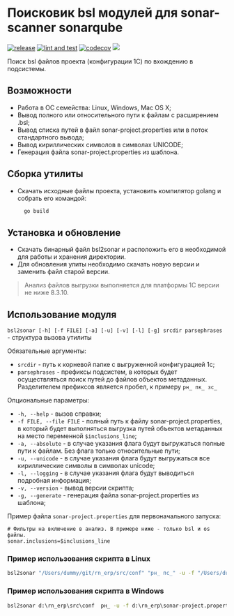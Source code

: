 # Поисковик bsl модулей для sonar-scanner sonarqube

[![release](https://github.com/brobots-corporation/bsl2sonar/actions/workflows/release.yml/badge.svg?branch=main)](https://github.com/brobots-corporation/bsl2sonar/actions/workflows/release.yml)
[![lint and test](https://github.com/brobots-corporation/bsl2sonar/actions/workflows/lint-test.yml/badge.svg?branch=main)](https://github.com/brobots-corporation/bsl2sonar/actions/workflows/lint-test.yml)
[![codecov](https://codecov.io/gh/brobots-corporation/bsl2sonar/branch/main/graph/badge.svg?token=IZ00OLNPNN)](https://codecov.io/gh/brobots-corporation/bsl2sonar)
[![](https://img.shields.io/badge/license-GPL3-yellow.svg)](https://github.com/brobots-corporation/bsl2sonar/blob/main/LICENSE)

Поиск bsl файлов проекта (конфигурации 1С) по вхождению в подсистемы.

## Возможности

* Работа в ОС семейства: Linux, Windows, Mac OS X;
* Вывод полного или относительного пути к файлам с расширением .bsl;
* Вывод списка путей в файл sonar-project.properties или в поток стандартного вывода;
* Вывод кириллических символов в символах UNICODE;
* Генерация файла sonar-project.properties из шаблона.

## Сборка утилиты
* Скачать исходные файлы проекта, установить компилятор golang и собрать его командой:
  ```sh
    go build
    ```
## Установка и обновление
* Скачать бинарный файл bsl2sonar и расположить 
  его в необходимой для работы и хранения директории.
* Для обновления улиты необходимо скачать новую версии и заменить файл старой версии.
 
> Анализ файлов выгрузки выполняется для платформы 1С версии не ниже 8.3.10.

## Использование модуля

`bsl2sonar [-h] [-f FILE] [-a] [-u] [-v] [-l] [-g] srcdir parsephrases` - структура вызова утилиты

Обязательные аргументы:
* `srcdir` - путь к корневой папке с выгруженной конфигурацией 1с;
* `parsephrases` - префиксы подсистем, в которых будет осуществляться поиск путей до файлов объектов метаданных. Разделителем префиксов является пробел, к примеру `рн_ пк_ зс_`
  
Опциональные параметры:
* `-h, --help` - вызов справки;
* `-f FILE, --file FILE` - полный путь к файлу sonar-project.properties, в который будет выполняться выгрузка путей объектов метаданных на место переменной `$inclusions_line`;
* `-a, --absolute` - в случае указания флага будут выгружаться полные пути к файлам. Без флага только относительные пути;
* `-u, --unicode` - в случае указания флага будут выгружаться все кириллические символы в символах unicode;
* `-l, --logging` - в случае указания флага будут выводиться подробная информация;
* `-v, --version` - вывод версии скрипта;
* `-g, --generate` - генерация файла sonar-project.properties из шаблона;

Пример файла `sonar-project.properties` для первоначального запуска:

```properties
# Фильтры на включение в анализ. В примере ниже - только bsl и os файлы.
sonar.inclusions=$inclusions_line
```

### Пример использования скрипта в Linux

```sh
bsl2sonar "/Users/dummy/git/rn_erp/src/conf" "рн_ пс_" -u -f "/Users/dummy/git/rn_erp/sonar-project.properties"
```

### Пример использования скрипта в Windows

```cmd
bsl2sonar d:\rn_erp\src\conf  рн_ -u -f d:\rn_erp\sonar-project.properties
```